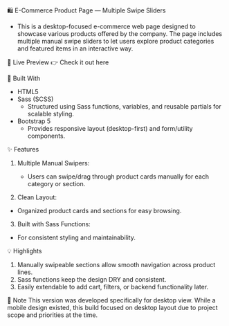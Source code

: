 🛍️ E-Commerce Product Page — Multiple Swipe Sliders
- This is a desktop-focused e-commerce web page designed to showcase various products offered by the company. The page includes multiple manual swipe sliders to let users explore product categories and featured items in an interactive way.

🔗 Live Preview
👉 Check it out here

🧰 Built With
- HTML5
- Sass (SCSS)
  - Structured using Sass functions, variables, and reusable partials for scalable styling.
- Bootstrap 5
  - Provides responsive layout (desktop-first) and form/utility components.

✨ Features
1. Multiple Manual Swipers:
    - Users can swipe/drag through product cards manually for each category or section.

2. Clean Layout:
  - Organized product cards and sections for easy browsing.

3. Built with Sass Functions:
  - For consistent styling and maintainability.

💡 Highlights
1. Manually swipeable sections allow smooth navigation across product lines.
2. Sass functions keep the design DRY and consistent.
3. Easily extendable to add cart, filters, or backend functionality later.

📝 Note
This version was developed specifically for desktop view. While a mobile design existed, this build focused on desktop layout due to project scope and priorities at the time.
